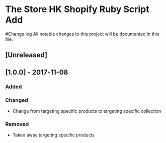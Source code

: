 # The Store HK Shopify Ruby Script Add
#Change log
All notable changes to this project will be documented in this file.

## [Unreleased]


## [1.0.0] - 2017-11-08
### Added

### Changed
- Change from targeting specific products to targeting specific collection

### Removed
- Taken away targeting specific products

